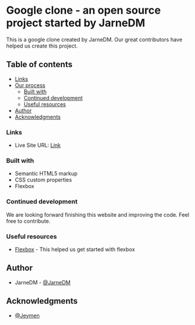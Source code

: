 # Google clone - an open source project started by JarneDM

This is a google clone created by JarneDM. Our great contributors have helped us create this project.

## Table of contents

  <!-- - [Screenshot](#screenshot) -->

- [Links](#links)
- [Our process](#my-process)
  - [Built with](#built-with)
  - [Continued development](#continued-development)
  - [Useful resources](#useful-resources)
- [Author](#author)
- [Acknowledgments](#acknowledgments)

<!-- ### Screenshot

![](./images/Screenshot.png) -->

### Links

- Live Site URL: [Link](https://google-clone-jarne.vercel.app/)

### Built with

- Semantic HTML5 markup
- CSS custom properties
- Flexbox

### Continued development

We are looking forward finishing this website and improving the code. Feel free to contribute.

### Useful resources

- [Flexbox](https://css-tricks.com/snippets/css/a-guide-to-flexbox/) - This helped us get started with flexbox

## Author

- JarneDM - [@JarneDM](https://github.com/JarneDM)

## Acknowledgments

- [@Jeymen](https://github.com/Jeymen)
